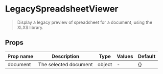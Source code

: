 # LegacySpreadsheetViewer

> Display a legacy preview of spreadsheet for a document, using the XLXS library.

## Props

| Prop name | Description           | Type   | Values | Default |
| --------- | --------------------- | ------ | ------ | ------- |
| document  | The selected document | object | -      | {}      |

